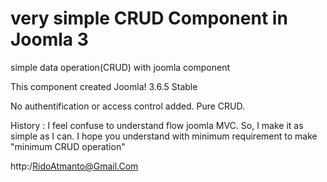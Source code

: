 # very simple CRUD Component in Joomla 3

simple data operation(CRUD) with joomla component

This component created Joomla! 3.6.5 Stable

No authentification or access control added. Pure CRUD.

History :
I feel confuse to understand flow joomla MVC. So, I make it as simple as I can.  I hope you understand with minimum requirement to make "minimum CRUD operation" 

http:/RidoAtmanto@Gmail.Com
